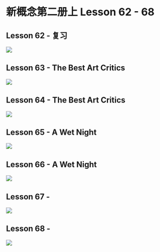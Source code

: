 # 新概念第二册上 Lesson 62 - 68

## Lesson 62 - 复习

<img src="lesson/Lesson-62.png">

## Lesson 63 - The Best Art Critics

<img src="lesson/Lesson-63.png">

## Lesson 64 - The Best Art Critics

<img src="lesson/Lesson-64.png">

## Lesson 65 - A Wet Night

<img src="lesson/Lesson-65.png">

## Lesson 66 - A Wet Night

<img src="lesson/Lesson-66.png">

## Lesson 67 - 

<img src="lesson/Lesson-67.png">

## Lesson 68 - 

<img src="lesson/Lesson-68.png">